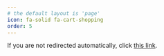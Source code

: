 ```yaml
---
# the default layout is 'page'
icon: fa-solid fa-cart-shopping
order: 5
---
```

<html>
<head>
  <script type="text/javascript">
    window.location.href = "https://exclaim.gg/store/TNN-Store"
  </script>
</head>
<body>
  <p>If you are not redirected automatically, click <a href='https://exclaim.gg/store/TNN-Store'>this link</a>.</p>
</body>
</html>
